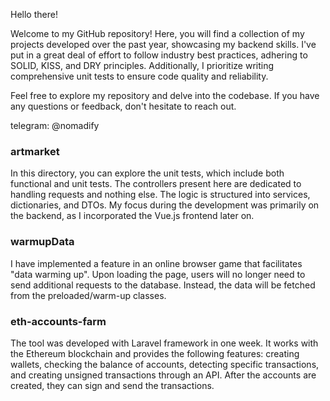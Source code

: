Hello there!

Welcome to my GitHub repository! Here, you will find a collection of my projects developed over the past year, showcasing my backend skills. I've put in a great deal of effort to follow industry best practices, adhering to SOLID, KISS, and DRY principles. Additionally, I prioritize writing comprehensive unit tests to ensure code quality and reliability.

Feel free to explore my repository and delve into the codebase. 
If you have any questions or feedback, don't hesitate to reach out.

telegram: @nomadify
 
 
 
 
### artmarket
In this directory, you can explore the unit tests, which include both functional and unit tests. The controllers present here are dedicated to handling requests and nothing else. The logic is structured into services, dictionaries, and DTOs. My focus during the development was primarily on the backend, as I incorporated the Vue.js frontend later on.

### warmupData
I have implemented a feature in an online browser game that facilitates "data warming up". Upon loading the page, users will no longer need to send additional requests to the database. Instead, the data will be fetched from the preloaded/warm-up classes.

### eth-accounts-farm
The tool was developed with Laravel framework in one week. It works with the Ethereum blockchain and provides the following features: creating wallets, checking the balance of accounts, detecting specific transactions, and creating unsigned transactions through an API. After the accounts are created, they can sign and send the transactions.
